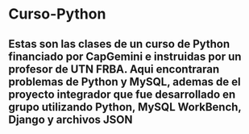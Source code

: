 # Curso-Python

## Estas son las clases de un curso de Python financiado por CapGemini e instruidas por un profesor de UTN FRBA. Aqui encontraran problemas de Python y MySQL, ademas de el proyecto integrador que fue desarrollado en grupo utilizando Python, MySQL WorkBench, Django y archivos JSON
